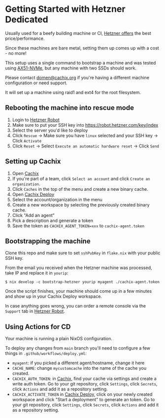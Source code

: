 # Getting Started with Hetzner Dedicated

Usually used for a beefy building machine or CI, [Hetzner offers](https://www.hetzner.com/dedicated-rootserver/matrix-ax)
the best price/performance.

Since these machines are bare metal, setting them up comes up with a cost - no more!

This setup uses a single command to bootstrap a machine and was tested using
[AX51-NVMe](https://www.hetzner.com/dedicated-rootserver/ax51-nvme),
but any machine with two SSDs should work. 

Please contact [domen@cachix.org](mailto:domen@cachix.org) if you're having a different machine configuration or need support.

It will set up a machine using raid1 and ext4 for the root filesystem.

## Rebooting the machine into rescue mode

1. Login to [Hetzner Robot](https://robot.hetzner.com/server)
2. Make sure to put your SSH key into https://robot.hetzner.com/key/index
3. Select the server you'd like to deploy
4. Click `Rescue` -> Make sure you have `linux` selected and your SSH key -> Click `Activate`
5. Click `Reset` -> Select `Execute an automatic hardware reset` -> Click `Send`

## Setting up Cachix 

1. Open [Cachix](https://app.cachix.org/) 
2. If you're part of a team, click `Select an account` and click `Create an organization`.
3. Click `Caches` in the top of the menu and create a new binary cache.
1. Open [Cachix Deploy](https://app.cachix.org/deploy)
2. Select the account/organization in the menu
3. Create a new workspace by selecting the previously created binary cache.
4. Click "Add an agent"
5. Pick a description and generate a token
6. Save the token as `CACHIX_AGENT_TOKEN=xxx` to `cachix-agent.token`

## Bootstrapping the machine

Clone this repo and make sure to set `sshPubKey` in `flake.nix` with your public SSH key.

From the email you received when the Hetzner machine was processed, take IP and replace it in `yourip`:

```shell-session
$ nix develop -c bootstrap-hetzner yourip myagent ./cachix-agent.token
```

Once the script finishes, your machine should come up in a few minutes and show up in your Cachix Deploy workspace.

In case anything goes wrong, you can order a remote console via the `Support` tab in [Hetzner Robot](https://robot.hetzner.com/server).

## Using Actions for CD

Your machine is running a plain NixOS configuration.

To deploy any changes from `main` branch you'll need to configure a few things in `.github/workflows/deploy.yml`:

- `myagent`: if you picked a different agent/hostname, change it here
- `CACHE_NAME`: change `mycustomcache` into the name of the cache you created.
- `CACHIX_AUTH_TOKEN`: in [Cachix](https://app.cachix.org/), find your cache via settings and create a write auth token. Go to your git repository, click `Settings`, click `Secrets`, click `Actions` and add it as a repository setting.
- `CACHIX_ACTIVATE_TOKEN` in [Cachix Deploy](https://app.cachix.org/deploy), click on your newly created workspace and click "Start a deployment" to generate an token. Go to your git repository, click `Settings`, click `Secrets`, click `Actions` and add it as a repository setting.
